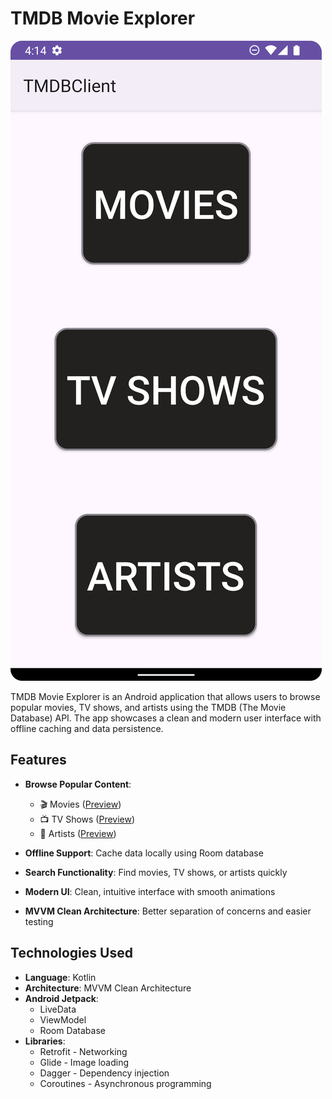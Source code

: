 # TMDB Movie Explorer

[![TMDB Client](app/Screenshots/home.png)](app/Screenshots/home.png)

TMDB Movie Explorer is an Android application that allows users to browse popular movies, TV shows, and artists using the TMDB (The Movie Database) API. The app showcases a clean and modern user interface with offline caching and data persistence.

## Features

- **Browse Popular Content**:
    - 🎬 Movies ([Preview](app/Screenshots/Movies.png))
    - 📺 TV Shows ([Preview](app/Screenshots/TvShow.png))
    - 🌟 Artists ([Preview](app/Screenshots/Artists.png))

- **Offline Support**: Cache data locally using Room database
- **Search Functionality**: Find movies, TV shows, or artists quickly
- **Modern UI**: Clean, intuitive interface with smooth animations
- **MVVM Clean Architecture**: Better separation of concerns and easier testing


## Technologies Used

- **Language**: Kotlin
- **Architecture**: MVVM Clean Architecture
- **Android Jetpack**:
    - LiveData
    - ViewModel
    - Room Database
- **Libraries**:
    - Retrofit - Networking
    - Glide - Image loading
    - Dagger - Dependency injection
    - Coroutines - Asynchronous programming
